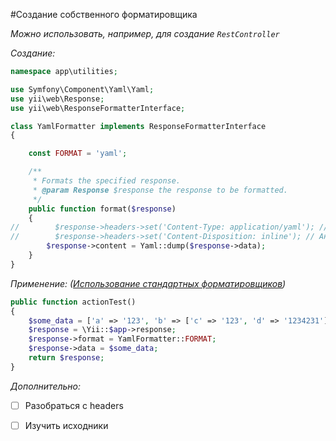 #Создание собственного форматировщика

*Можно использовать, например, для создание `RestController`*

*Создание:*
```php
namespace app\utilities;

use Symfony\Component\Yaml\Yaml;
use yii\web\Response;
use yii\web\ResponseFormatterInterface;

class YamlFormatter implements ResponseFormatterInterface
{

    const FORMAT = 'yaml';

    /**
     * Formats the specified response.
     * @param Response $response the response to be formatted.
     */
    public function format($response)
    {
//        $response->headers->set('Content-Type: application/yaml'); // Если устанавливать, то контент скачивается
//        $response->headers->set('Content-Disposition: inline'); // Аналогично
        $response->content = Yaml::dump($response->data);
    }
}
```

*Применение: ([Использование стандартных форматировщиков](addCustomResponse.md))*
```php
public function actionTest()
{
    $some_data = ['a' => '123', 'b' => ['c' => '123', 'd' => '1234231']];
    $response = \Yii::$app->response; 
    $response->format = YamlFormatter::FORMAT;
    $response->data = $some_data; 
    return $response; 
}
```


*Дополнительно:*
- [ ] Разобраться с headers
- [ ] Изучить исходники

